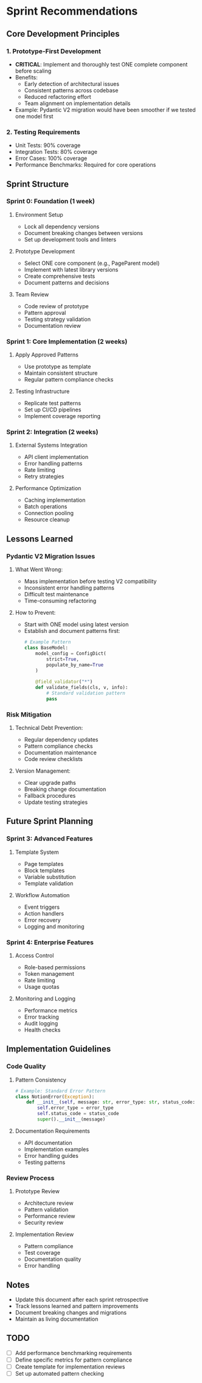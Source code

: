 # Sprint Recommendations

## Core Development Principles

### 1. Prototype-First Development
- **CRITICAL**: Implement and thoroughly test ONE complete component before scaling
- Benefits:
  - Early detection of architectural issues
  - Consistent patterns across codebase
  - Reduced refactoring effort
  - Team alignment on implementation details
- Example: Pydantic V2 migration would have been smoother if we tested one model first

### 2. Testing Requirements
- Unit Tests: 90% coverage
- Integration Tests: 80% coverage
- Error Cases: 100% coverage
- Performance Benchmarks: Required for core operations

## Sprint Structure

### Sprint 0: Foundation (1 week)
1. Environment Setup
   - Lock all dependency versions
   - Document breaking changes between versions
   - Set up development tools and linters

2. Prototype Development
   - Select ONE core component (e.g., PageParent model)
   - Implement with latest library versions
   - Create comprehensive tests
   - Document patterns and decisions

3. Team Review
   - Code review of prototype
   - Pattern approval
   - Testing strategy validation
   - Documentation review

### Sprint 1: Core Implementation (2 weeks)
1. Apply Approved Patterns
   - Use prototype as template
   - Maintain consistent structure
   - Regular pattern compliance checks

2. Testing Infrastructure
   - Replicate test patterns
   - Set up CI/CD pipelines
   - Implement coverage reporting

### Sprint 2: Integration (2 weeks)
1. External Systems Integration
   - API client implementation
   - Error handling patterns
   - Rate limiting
   - Retry strategies

2. Performance Optimization
   - Caching implementation
   - Batch operations
   - Connection pooling
   - Resource cleanup

## Lessons Learned

### Pydantic V2 Migration Issues
1. What Went Wrong:
   - Mass implementation before testing V2 compatibility
   - Inconsistent error handling patterns
   - Difficult test maintenance
   - Time-consuming refactoring

2. How to Prevent:
   - Start with ONE model using latest version
   - Establish and document patterns first:
     ```python
     # Example Pattern
     class BaseModel:
         model_config = ConfigDict(
             strict=True,
             populate_by_name=True
         )
         
         @field_validator("*")
         def validate_fields(cls, v, info):
             # Standard validation pattern
             pass
     ```

### Risk Mitigation
1. Technical Debt Prevention:
   - Regular dependency updates
   - Pattern compliance checks
   - Documentation maintenance
   - Code review checklists

2. Version Management:
   - Clear upgrade paths
   - Breaking change documentation
   - Fallback procedures
   - Update testing strategies

## Future Sprint Planning

### Sprint 3: Advanced Features
1. Template System
   - Page templates
   - Block templates
   - Variable substitution
   - Template validation

2. Workflow Automation
   - Event triggers
   - Action handlers
   - Error recovery
   - Logging and monitoring

### Sprint 4: Enterprise Features
1. Access Control
   - Role-based permissions
   - Token management
   - Rate limiting
   - Usage quotas

2. Monitoring and Logging
   - Performance metrics
   - Error tracking
   - Audit logging
   - Health checks

## Implementation Guidelines

### Code Quality
1. Pattern Consistency
   ```python
   # Example: Standard Error Pattern
   class NotionError(Exception):
       def __init__(self, message: str, error_type: str, status_code: int):
           self.error_type = error_type
           self.status_code = status_code
           super().__init__(message)
   ```

2. Documentation Requirements
   - API documentation
   - Implementation examples
   - Error handling guides
   - Testing patterns

### Review Process
1. Prototype Review
   - Architecture review
   - Pattern validation
   - Performance review
   - Security review

2. Implementation Review
   - Pattern compliance
   - Test coverage
   - Documentation quality
   - Error handling

## Notes
- Update this document after each sprint retrospective
- Track lessons learned and pattern improvements
- Document breaking changes and migrations
- Maintain as living documentation

## TODO
- [ ] Add performance benchmarking requirements
- [ ] Define specific metrics for pattern compliance
- [ ] Create template for implementation reviews
- [ ] Set up automated pattern checking 